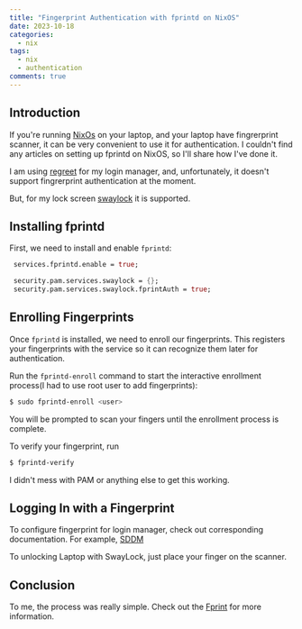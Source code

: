 ```yaml
---
title: "Fingerprint Authentication with fprintd on NixOS"
date: 2023-10-18
categories:
  - nix
tags:
  - nix
  - authentication
comments: true
---
```


## Introduction

If you're running [NixOs](https://nixos.org/)  on your laptop, and your laptop
have fingrerprint scanner, it can be very convenient to use it for
authentication. I couldn't find any articles on setting up fprintd on NixOS, so
I'll share how I've done it.

I am using [regreet](https://github.com/rharish101/ReGreet) for my
login manager, and, unfortunately, it doesn't support fingrerprint
authentication at the moment.

But, for my lock screen [swaylock](https://github.com/swaywm/swaylock) it is
supported.

## Installing fprintd

First, we need to install and enable `fprintd`:

```nix
 services.fprintd.enable = true;

 security.pam.services.swaylock = {};
 security.pam.services.swaylock.fprintAuth = true;
```

## Enrolling Fingerprints

Once `fprintd` is installed, we need to enroll our fingerprints. This registers
your fingerprints with the service so it can recognize them later for
authentication.

Run the `fprintd-enroll` command to start the interactive enrollment process(I had
to use root user to add fingerprints):

```sh
$ sudo fprintd-enroll <user>
```

You will be prompted to scan your fingers until the enrollment process is
complete.

To verify your fingerprint, run

```sh
$ fprintd-verify
```

I didn't mess with PAM or anything else to get this working.

## Logging In with a Fingerprint

To configure fingerprint for login manager, check out corresponding documentation.
For example, [SDDM](https://wiki.archlinux.org/title/SDDM#Using_a_fingerprint_reader)

To unlocking Laptop with SwayLock, just place your finger on the scanner.

## Conclusion

To me, the process was really simple. Check out the
[Fprint](https://wiki.archlinux.org/title/Fprint) for more information.

